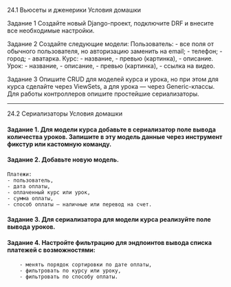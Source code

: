 24.1 Вьюсеты и дженерики
Условия домашки

Задание 1
Создайте новый Django-проект, подключите DRF и внесите все необходимые настройки.

Задание 2
Создайте следующие модели:
Пользователь:
    - все поля от обычного пользователя, но авторизацию заменить на email;
    - телефон;
    - город;
    - аватарка.
Курс:
    - название,
    - превью (картинка),
    - описание.
Урок:
    - название,
    - описание,
    - превью (картинка),
    - ссылка на видео.


Задание 3
Опишите CRUD для моделей курса и урока, но при этом для курса сделайте через ViewSets, а для урока — через Generic-классы.
Для работы контроллеров опишите простейшие сериализаторы.
___________________________________________________________________________________________________________________

24.2 Сериализаторы
Условия домашки

#### Задание 1. Для модели курса добавьте в сериализатор поле вывода количества уроков. Запишите в эту модель данные через инструмент фикстур или кастомную команду.

#### Задание 2. Добавьте новую модель.
    Платежи:
    - пользователь,
    - дата оплаты,
    - оплаченный курс или урок,
    - сумма оплаты,
    - способ оплаты — наличные или перевод на счет.


#### Задание 3. Для сериализатора для модели курса реализуйте поле вывода уроков.

#### Задание 4. Настройте фильтрацию для эндпоинтов вывода списка платежей с возможностями:
        - менять порядок сортировки по дате оплаты,
        - фильтровать по курсу или уроку,
        - фильтровать по способу оплаты.